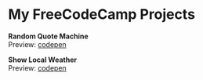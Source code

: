 # My FreeCodeCamp Projects

**Random Quote Machine**  
Preview: [codepen](https://codepen.io/sajadhsm/full/opMpNV/)

**Show Local Weather**  
Preview: [codepen](https://codepen.io/sajadhsm/full/ppxqrR/)